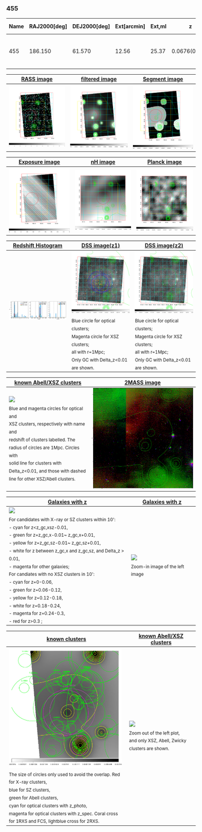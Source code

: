 <div STYLE="page-break-after: always;"></div>

### 455

|Name|RAJ2000[deg]|DEJ2000[deg] |Ext[arcmin]| Ext,ml | z | z_src| C|GC(XSZ,Delta_z<0.01)| GC(OPT,Delta_z<0.01)|GC| R_sig[arcmin] | R500[arcmin] | R500[Mpc]| CRsig[c/s] | CR500[c/s] |L500[1E44 erg/s]|F500[1E-12 erg/s/cm^2]| M500[1E14 Msun]|Tx[keV]|Cnt_sig|Beta|Rc[arcmin]|Comment|Alias|
|---|---|---|---|---|---|------|---|--------|---------|----------|---|---|---|---|---|---|---|---|---|---|---|---|---|---|
|455| 186.150| 61.570| 12.56| 25.37| 0.0676(0.006)| z1, z_xsz| B| L03| A, N, W| A, C, L03, N, W| 13.675| 8.026| 0.623| 0.082(0.027)| 0.077(0.025)| 0.149(0.069)| 1.341(0.625)| 0.73(0.18)| 1.81(0.27)| 46.8| 0.524(-0.018+0.046)| 3.689(-0.336+0.485)| -| t500|

|[RASS image](../image/455/455_img.pdf)|[filtered image](../image/455/455_fil.pdf)|[Segment image](../image/455/455_seg.pdf)|
|-------------------|--------------------|-------------------|
| <img src="../image/455/455_img.png" width="300">  | <img src="../image/455/455_fil.png" width="300">   | <img src="../image/455/455_seg.png" width="300">  |

|[Exposure image](../image/455/455_mex.pdf)| [nH image](../image/455/455_nh.pdf)| [Planck image](../image/455/455_p.pdf)|
|-------------------|--------------------|-------------------|
|<img src="../image/455/455_mex.png" width="300">   | <img src="../image/455/455_nh.png" width="300">    | <img src="../image/455/455_p.png" width="300"> |

|[Redshift Histogram](../image/455/455_zg.pdf) | [DSS image(z1)](../image/455/455_dss_z1.pdf)      |  [DSS image(z2)](../image/455/455_dss_z2.pdf)    |
|-------------------|--------------------|-------------------|
|<img src="../image/455/455_zg.png" width="300"> |<img src="../image/455/455_dss_z1.png" width="300"> <sub><br>Blue circle for optical clusters; <br>Magenta circle for XSZ clusters; <br>all with r=1Mpc; <br>Only GC with Delta_z<0.01 are shown. </sub>| <img src="../image/455/455_dss_z2.png" width="300"><sub><br>Blue circle for optical clusters; <br>Magenta circle for XSZ clusters; <br>all with r=1Mpc; <br>Only GC with Delta_z<0.01 are shown. </sub> |

|[known Abell/XSZ clusters](../image/455/455_m.pdf) | [2MASS image](../image/455/455_2mass.pdf)      |
|-------------------|-------------------|
|<img src=../image/455/455_m.png width="300"> <br><sub>Blue and magenta circles for optical and <br>XSZ clusters, respectively with name and <br>redshift of clusters labelled. The <br>radius of circles are 1Mpc. Circles with <br>solid line for clusters with <br>Delta_z<0.01, and those with dashed <br>line for other XSZ/Abell clusters.        </sub>|<img src="../image/455/455_2mass.png" width="300">  |

|[Galaxies with z](../image/455/455_opt_ned.pdf) |[Galaxies with z](../image/455/455_opt_ned_zoom.pdf) |
|-------------------|-------------------|
| <img src=../image/455/455_opt_ned.png width="300"> <br><sub> For candidates with X-ray or SZ clusters within 10': <br> - cyan for z<z_gc,xsz-0.01, <br> - green for z=z_gc,x-0.01~ z_gc,x+0.01, <br> - yellow for z=z_gc,sz-0.01~ z_gc,sz+0.01, <br> - white for z between z_gc,x and z_gc,sz, and Delta_z > 0.01, <br> - magenta for other galaxies; <br>For candiates with no XSZ clusters in 10': <br> - cyan for z=0-0.06, <br> - green for z=0.06-0.12, <br> - yellow for z=0.12-0.18, <br> - white for z=0.18-0.24, <br> - magenta for z=0.24-0.3, <br> - red for z>0.3 ;  </sub>|<img src=../image/455/455_opt_ned_zoom.png width="300">  <br><sub> Zoom-in image of the left image</sub>|

|[known clusters](../image/455/455_gc.pdf) |[known Abell/XSZ clusters](../image/455/455_gc_large.pdf) |
|-------------------|-------------------|
| <img src=../image/455/455_gc.png width="300"> <br><sub> The size of circles only used to avoid the overlap. Red for X-ray clusters, <br> blue for SZ clusters, <br> green for Abell clusters, <br> cyan for optical clusters with z_photo, <br> magenta for optical clusters with z_spec. Coral cross for 1RXS and FCS, lightblue cross for 2RXS. </sub>|<img src=../image/455/455_gc_large.png width="300"> <br><sub> Zoom out of the left plot, <br> and only XSZ, Abell, Zwicky clusters are shown. </sub> |



